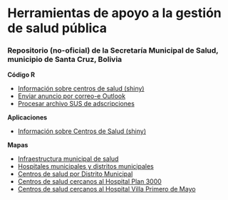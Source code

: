 # Herramientas de apoyo a la gestión de salud pública

### Repositorio (no-oficial) de la Secretaría Municipal de Salud, municipio de Santa Cruz, Bolivia




**Código R**
- [Información sobre centros de salud (shiny)](centros_salud/aplic/consulta_CS.R)
- [Enviar anuncio por correo-e Outlook](automat/enviar_correoe.R)
- [Procesar archivo SUS de adscripciones](automat/generar_informe_mespasado.R)

**Aplicaciones**
- [Información sobre Centros de Salud (shiny)](https://yoviajo.shinyapps.io/scz_info_cs/)

**Mapas**
- [Infraestructura municipal de salud](mapas/mapa_base_H2N_y_RdS_formato_grande.png)
- [Hospitales municipales y distritos municipales](mapas/mapa_hospitales_municipales_DMs.png)
- [Centros de salud por Distrito Municipal](mapas/redes/x_distrito/)
- [Centros de salud cercanos al Hospital Plan 3000](mapas/centros_salud_cercanos_HMP3K.png)
- [Centros de salud cercanos al Hospital Villa Primero de Mayo](mapas/centros_salud_cercanos_HMVPM.png)